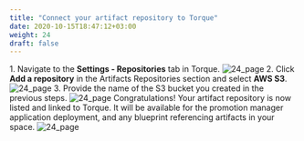 ```yaml
---
title: "Connect your artifact repository to Torque"
date: 2020-10-15T18:47:12+03:00
weight: 24
draft: false
---
```


1\. Navigate to the __Settings - Repositories__ tab in Torque. 
 ![24_page](/images/module1/settings_repo.png)
2\. Click __Add a repository__ in the Artifacts Repositories section and select __AWS S3__.
 ![24_page](/images/module1/select_aws_s3.png)
3\. Provide the name of the S3 bucket you created in the previous steps.
 ![24_page](/images/module1/select_bucket.png)
Congratulations! Your artifact repository is now listed and linked to Torque. It will be available for the promotion manager application deployment, and any blueprint referencing artifacts in your space. 
 ![24_page](/images/module1/settings_repo_full.png)
 
